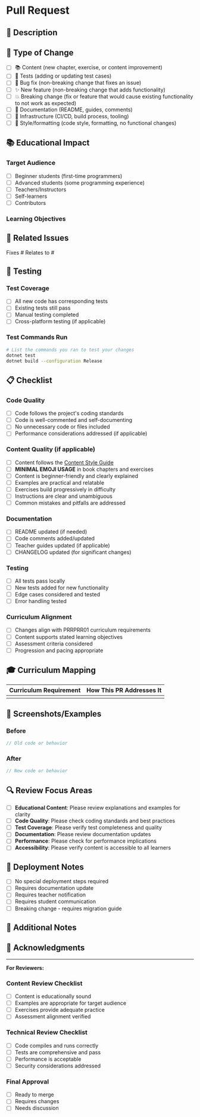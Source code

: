 # Pull Request

## 📝 Description

<!-- Provide a brief description of the changes in this PR -->

## 🎯 Type of Change

<!-- Mark the relevant option with an "x" -->

- [ ] 📚 Content (new chapter, exercise, or content improvement)
- [ ] 🧪 Tests (adding or updating test cases)
- [ ] 🐛 Bug fix (non-breaking change that fixes an issue)
- [ ] ✨ New feature (non-breaking change that adds functionality)
- [ ] 💥 Breaking change (fix or feature that would cause existing functionality to not work as expected)
- [ ] 📖 Documentation (README, guides, comments)
- [ ] 🔧 Infrastructure (CI/CD, build process, tooling)
- [ ] 🎨 Style/formatting (code style, formatting, no functional changes)

## 📚 Educational Impact

<!-- Describe how this change affects the learning experience -->

### Target Audience
- [ ] Beginner students (first-time programmers)
- [ ] Advanced students (some programming experience)
- [ ] Teachers/Instructors
- [ ] Self-learners
- [ ] Contributors

### Learning Objectives
<!-- What will students learn or be able to do after this change? -->

## 🔗 Related Issues

<!-- Link any related issues using "Fixes #123" or "Relates to #123" -->

Fixes #
Relates to #

## 🧪 Testing

<!-- Describe how you tested your changes -->

### Test Coverage
- [ ] All new code has corresponding tests
- [ ] Existing tests still pass
- [ ] Manual testing completed
- [ ] Cross-platform testing (if applicable)

### Test Commands Run
```bash
# List the commands you ran to test your changes
dotnet test
dotnet build --configuration Release
```

## 📋 Checklist

### Code Quality
- [ ] Code follows the project's coding standards
- [ ] Code is well-commented and self-documenting
- [ ] No unnecessary code or files included
- [ ] Performance considerations addressed (if applicable)

### Content Quality (if applicable)
- [ ] Content follows the [Content Style Guide](docs/content-style-guide.md)
- [ ] **MINIMAL EMOJI USAGE** in book chapters and exercises
- [ ] Content is beginner-friendly and clearly explained
- [ ] Examples are practical and relatable
- [ ] Exercises build progressively in difficulty
- [ ] Instructions are clear and unambiguous
- [ ] Common mistakes and pitfalls are addressed

### Documentation
- [ ] README updated (if needed)
- [ ] Code comments added/updated
- [ ] Teacher guides updated (if applicable)
- [ ] CHANGELOG updated (for significant changes)

### Testing
- [ ] All tests pass locally
- [ ] New tests added for new functionality
- [ ] Edge cases considered and tested
- [ ] Error handling tested

### Curriculum Alignment
- [ ] Changes align with PRRPRR01 curriculum requirements
- [ ] Content supports stated learning objectives
- [ ] Assessment criteria considered
- [ ] Progression and pacing appropriate

## 🎓 Curriculum Mapping

<!-- If this affects curriculum content, please map to PRRPRR01 requirements -->

| Curriculum Requirement | How This PR Addresses It |
|------------------------|---------------------------|
| <!-- e.g., "Basic programming concepts" --> | <!-- e.g., "Adds exercises for variables and data types" --> |

## 📸 Screenshots/Examples

<!-- If applicable, add screenshots or code examples showing the changes -->

### Before
```csharp
// Old code or behavior
```

### After
```csharp
// New code or behavior
```

## 🔍 Review Focus Areas

<!-- Help reviewers by highlighting specific areas that need attention -->

- [ ] **Educational Content**: Please review explanations and examples for clarity
- [ ] **Code Quality**: Please check coding standards and best practices
- [ ] **Test Coverage**: Please verify test completeness and quality
- [ ] **Documentation**: Please review documentation updates
- [ ] **Performance**: Please check for performance implications
- [ ] **Accessibility**: Please verify content is accessible to all learners

## 🚀 Deployment Notes

<!-- Any special considerations for deployment or release -->

- [ ] No special deployment steps required
- [ ] Requires documentation update
- [ ] Requires teacher notification
- [ ] Requires student communication
- [ ] Breaking change - requires migration guide

## 📝 Additional Notes

<!-- Any additional information that reviewers should know -->

## 🙏 Acknowledgments

<!-- Credit any contributors, sources, or inspiration -->

---

**For Reviewers:**

### Content Review Checklist
- [ ] Content is educationally sound
- [ ] Examples are appropriate for target audience
- [ ] Exercises provide adequate practice
- [ ] Assessment alignment verified

### Technical Review Checklist
- [ ] Code compiles and runs correctly
- [ ] Tests are comprehensive and pass
- [ ] Performance is acceptable
- [ ] Security considerations addressed

### Final Approval
- [ ] Ready to merge
- [ ] Requires changes
- [ ] Needs discussion